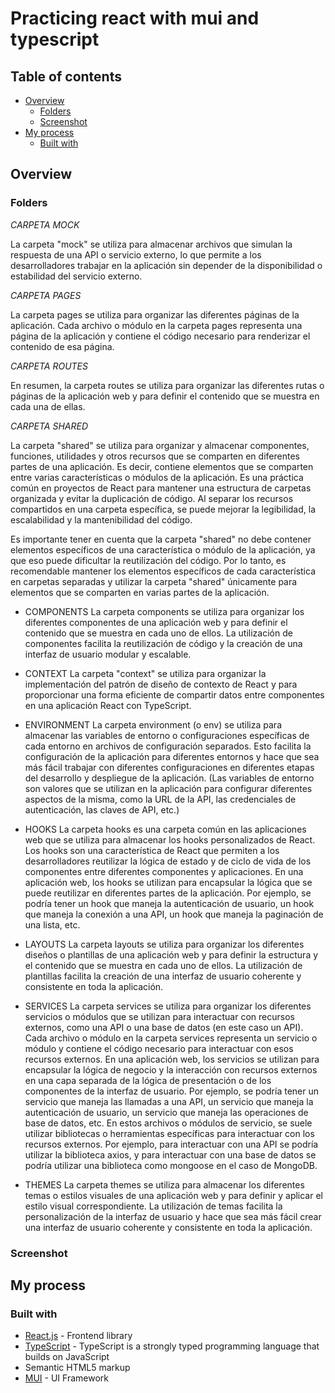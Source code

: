 # Practicing react with mui and typescript

## Table of contents

- [Overview](#overview)
  - [Folders](#folders)
  - [Screenshot](#screenshot)
- [My process](#my-process)
  - [Built with](#built-with)

## Overview

### Folders

*CARPETA MOCK*

La carpeta "mock" se utiliza para almacenar archivos que simulan la respuesta de una API o servicio externo, lo que permite a los desarrolladores trabajar en la aplicación sin depender de la disponibilidad o estabilidad del servicio externo.


*CARPETA PAGES*

La carpeta pages se utiliza para organizar las diferentes páginas de la aplicación. Cada archivo o módulo en la carpeta pages representa una página de la aplicación y contiene el código necesario para renderizar el contenido de esa página.


*CARPETA ROUTES*

En resumen, la carpeta routes se utiliza para organizar las diferentes rutas o páginas de la aplicación web y para definir el contenido que se muestra en cada una de ellas.


*CARPETA SHARED*

La carpeta "shared" se utiliza para organizar y almacenar componentes, funciones, utilidades y otros recursos que se comparten en diferentes partes de una aplicación. Es decir, contiene elementos que se comparten entre varias características o módulos de la aplicación. Es una práctica común en proyectos de React para mantener una estructura de carpetas organizada y evitar la duplicación de código. Al separar los recursos compartidos en una carpeta específica, se puede mejorar la legibilidad, la escalabilidad y la mantenibilidad del código.

Es importante tener en cuenta que la carpeta "shared" no debe contener elementos específicos de una característica o módulo de la aplicación, ya que eso puede dificultar la reutilización del código. Por lo tanto, es recomendable mantener los elementos específicos de cada característica en carpetas separadas y utilizar la carpeta "shared" únicamente para elementos que se comparten en varias partes de la aplicación.

- COMPONENTS
La carpeta components se utiliza para organizar los diferentes componentes de una aplicación web y para definir el contenido que se muestra en cada uno de ellos. La utilización de componentes facilita la reutilización de código y la creación de una interfaz de usuario modular y escalable.

- CONTEXT
La carpeta "context" se utiliza para organizar la implementación del patrón de diseño de contexto de React y para proporcionar una forma eficiente de compartir datos entre componentes en una aplicación React con TypeScript.

- ENVIRONMENT
La carpeta environment (o env) se utiliza para almacenar las variables de entorno o configuraciones específicas de cada entorno en archivos de configuración separados. Esto facilita la configuración de la aplicación para diferentes entornos y hace que sea más fácil trabajar con diferentes configuraciones en diferentes etapas del desarrollo y despliegue de la aplicación. (Las variables de entorno son valores que se utilizan en la aplicación para configurar diferentes aspectos de la misma, como la URL de la API, las credenciales de autenticación, las claves de API, etc.)

- HOOKS
La carpeta hooks es una carpeta común en las aplicaciones web que se utiliza para almacenar los hooks personalizados de React. Los hooks son una característica de React que permiten a los desarrolladores reutilizar la lógica de estado y de ciclo de vida de los componentes entre diferentes componentes y aplicaciones.
En una aplicación web, los hooks se utilizan para encapsular la lógica que se puede reutilizar en diferentes partes de la aplicación. Por ejemplo, se podría tener un hook que maneja la autenticación de usuario, un hook que maneja la conexión a una API, un hook que maneja la paginación de una lista, etc.

- LAYOUTS
La carpeta layouts se utiliza para organizar los diferentes diseños o plantillas de una aplicación web y para definir la estructura y el contenido que se muestra en cada uno de ellos. La utilización de plantillas facilita la creación de una interfaz de usuario coherente y consistente en toda la aplicación.

- SERVICES
La carpeta services se utiliza para organizar los diferentes servicios o módulos que se utilizan para interactuar con recursos externos, como una API o una base de datos (en este caso un API). Cada archivo o módulo en la carpeta services representa un servicio o módulo y contiene el código necesario para interactuar con esos recursos externos.
En una aplicación web, los servicios se utilizan para encapsular la lógica de negocio y la interacción con recursos externos en una capa separada de la lógica de presentación o de los componentes de la interfaz de usuario. Por ejemplo, se podría tener un servicio que maneja las llamadas a una API, un servicio que maneja la autenticación de usuario, un servicio que maneja las operaciones de base de datos, etc.
En estos archivos o módulos de servicio, se suele utilizar bibliotecas o herramientas específicas para interactuar con los recursos externos. Por ejemplo, para interactuar con una API se podría utilizar la biblioteca axios, y para interactuar con una base de datos se podría utilizar una biblioteca como mongoose en el caso de MongoDB.

- THEMES
La carpeta themes se utiliza para almacenar los diferentes temas o estilos visuales de una aplicación web y para definir y aplicar el estilo visual correspondiente. La utilización de temas facilita la personalización de la interfaz de usuario y hace que sea más fácil crear una interfaz de usuario coherente y consistente en toda la aplicación.

### Screenshot


## My process

### Built with

- [React.js](https://react.dev/) - Frontend library
- [TypeScript](https://www.typescriptlang.org/) - TypeScript is a strongly typed programming language that builds on JavaScript
- Semantic HTML5 markup
- [MUI](https://mui.com/) - UI Framework